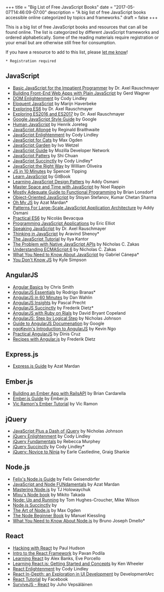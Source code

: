 +++
title = "Big List of Free JavaScript Books"
date = "2017-05-07T14:46:09-07:00"
description = "A big list of free JavaScript books accessible online categorized by topics and frameworks."
draft = false
+++

This is a big list of free JavaScript books and resources that can all be found online. The list is categorized by different JavaScript frameworks and ordered alphabetically. Some of the reading materials require registration or your email but are otherwise still free for consumption.

If you have a resource to add to this list, please [let me know](/#contact)!

`* Registration required`

## JavaScript
- [Basic JavaScript for the Impatient Programmer](http://2ality.com/2013/06/basic-javascript.html) by Dr. Axel Rauschmayer
- [Building Front-End Web Apps with Plain JavaScript](http://web-engineering.info/JsFrontendApp-Book) by Gerd Wagner
- [DOM Enlightenment](http://domenlightenment.com/) by Cody Lindley
- [Eloquent JavaScript](http://eloquentjavascript.net/) by Marijn Haverbeke
- [Exploring ES6](http://exploringjs.com/es6/) by Dr. Axel Rauschmayer
- [Exploring ES2016 and ES2017](http://exploringjs.com/es2016-es2017/) by Dr. Axel Rauschmayer
- [Google JavaScript Style Guide](https://google.github.io/styleguide/jsguide.html) by Google
- [Human JavaScript](http://read.humanjavascript.com/) by Henrik Joreteg
- [JavaScript Allongé](https://leanpub.com/javascriptallongesix/read) by Reginald Braithwaite
- [JavaScript Enlightenment](http://www.javascriptenlightenment.com/JavaScript_Enlightenment.pdf) by Cody Lindley
- [JavaScript for Cats](http://jsforcats.com/) by Max Ogden
- [JavaScript Garden](http://bonsaiden.github.io/JavaScript-Garden/) by Ivo Wetzel
- [JavaScript Guide](https://developer.mozilla.org/en-US/docs/Web/JavaScript/Guide/Introduction) by Mozilla Developer Network
- [JavaScript Patters](http://shichuan.github.io/javascript-patterns/) by Shi Chuan
- [JavaScript Succinctly](https://www.syncfusion.com/resources/techportal/ebooks/javascript) by Cody Lindley*
- [JavaScript the Right Way](http://jstherightway.org/) by William Oliveira
- [JS in 10 Minutes](https://github.com/spencertipping/js-in-ten-minutes/blob/master/js-in-ten-minutes.pdf) by Spencer Tipping
- [Learn JavaScript](https://gitbookio.gitbooks.io/javascript/content/) by GitBook
- [Learning JavaScript Design Patters](https://addyosmani.com/resources/essentialjsdesignpatterns/book/) by Addy Osmani
- [Master Space and Time with JavaScript](http://www.noelrappin.com/mstwjs) by Noel Rappin
- [Mostly Adequate Guide to Functional Programming](https://drboolean.gitbooks.io/mostly-adequate-guide/content/) by Brian Lonsdorf
- [Object-Oriented JavaScript](https://www.packtpub.com/packt/free-ebook/object-oriented-javascript-pdf-ebook) by Stoyan Stefanov, Kumar Chetan Sharma
- [Oh My JS](https://gumroad.com/l/ohmyjs) by Azat Mardan*
- [Patterns For Large-Scale JavaScript Application Architecture](https://addyosmani.com/largescalejavascript/) by Addy Osmani
- [Practical ES6](https://ponyfoo.com/books/practical-es6) by Nicolás Bevacqua
- [Programming JavaScript Applications](http://chimera.labs.oreilly.com/books/1234000000262/index.html) by Eric Elliot
- [Speaking JavaScript](http://speakingjs.com/es5/) by Dr. Axel Rauschmayer
- [Thinking in JavaScript](https://www.packtpub.com/packt/free-ebook/thinking-in-javascript) by Aravind Shenoy*
- [The JavaScript Tutorial](http://javascript.info/) by Ilya Kantor
- [The Problem with Native JavaScript APIs](http://chimera.labs.oreilly.com/books/1234000001655) by Nicholas C. Zakas
- [Understanding ECMAScript 6](https://leanpub.com/understandinges6/read/) by Nicholas C. Zakas
- [What You Need to Know About JavaScript](https://www.packtpub.com/packt/free-ebook/what-you-need-know-about-javascript) by Gabriel Cánepa*
- [You Don't Know JS](https://github.com/getify/You-Dont-Know-JS) by Kyle Simpson

## AngularJS
- [Angular Basics](http://www.angularjsbook.com/) by Chris Smith
- [AngularJS Essentials](https://www.packtpub.com/packt/free-ebook/angularjs-essentials) by Rodrigo Branas*
- [AngularJS in 60 Minutes](http://sd.blackball.lv/library/AngularJS_in_60_minutes_Dan_Wahlin_May_2013.pdf) by Dan Wahlin
- [AngularJS Insights](http://pascalprecht.github.io/slides/angularjs-insights/#/) by Pascal Precht
- [AngularJS Succinctly](https://www.syncfusion.com/resources/techportal/ebooks/angularjs) by Frederik Dietz*
- [AngularJS with Ruby on Rials](http://angular-rails.com/) by David Bryant Copeland
- [AngularJS: Step by Logical Step](http://nicholasjohnson.com/blog/angularjs-step-by-logical-step/) by Nicholas Johnson
- [Guide to AngularJS Documenation](https://docs.angularjs.org/guide/) by Google
- [ngoKevin's Introduction to AngularJS](http://ngokevin.com/blog/angular-1/) by Kevin Ngo
- [Practical AngularJS](https://leanpub.com/Practical_AngularJS/read) by Dinis Cruz
- [Recipes with Angular.js](https://leanpub.com/recipes-with-angular-js/read) by Frederik Dietz

## Express.js
- [Express.js Guide](https://web.archive.org/web/20140621124403/https://leanpub.com/express/read) by Azat Mardan

## Ember.js
- [Building an Ember App with RailsAPI](https://dockyard.com/blog/ember/2013/01/07/building-an-ember-app-with-rails-api-part-1) by Brian Cardarella
- [Ember.js Guide](https://guides.emberjs.com/v2.13.0/getting-started/) by Ember.js
- [Vic Ramon's Ember Tutorial](http://ember.vicramon.com/) by Vic Ramon

## jQuery
- [JavaScript Plus a Dash of jQuery](http://nicholasjohnson.com/javascript-book/) by Nicholas Johnson
- [jQuery Enlightenment](http://jqueryenlightenment.com/jquery_enlightenment.pdf) by Cody Lindley
- [jQuery Fundamentals](http://jqfundamentals.com/) by Rebecca Murphey
- [jQuery Succinctly](https://www.syncfusion.com/resources/techportal/ebooks/jquery) by Cody Lindley*
- [jQuery: Novice to Ninja](http://mediatheque.cite-musique.fr/MediaComposite/Debug/Dossier-Orchestre/ressources/jQuery.Novice.to.Ninja.2nd.Edition.pdf) by Earle Castledine, Graig Sharkie

## Node.js
- [Felix's Node.js Guide](http://nodeguide.com/) by Felix Geisendörfer
- [JavaScript and Node FUNdamentals](https://web.archive.org/web/20150327025334/https://leanpub.com/jsfun/read) by Azat Mardan
- [Mastering Node.js](http://visionmedia.github.io/masteringnode/book.html) by TJ Holowaychuk
- [Mixu's Node book](http://book.mixu.net/node/single.html) by Mikito Takada
- [Node: Up and Running](http://chimera.labs.oreilly.com/books/1234000001808/index.html) by Tom Hughes-Croucher, Mike Wilson
- [Node.js Succinctly](https://www.syncfusion.com/resources/techportal/ebooks/nodejs) by
- [The Art of Node.js](https://github.com/maxogden/art-of-node#the-art-of-node) by Max Ogden
- [The Node Beginner Book](http://nodebeginner.org/) by Manuel Kiessling
- [What You Need to Know About Node.js](https://www.packtpub.com/packt/free-ebook/what-you-need-to-know-about-nodejs) by Bruno Joseph Dmello*

## React
- [Hacking with React](http://www.hackingwithreact.com/) by Paul Hudson
- [Intro to the React Framework](https://code.tutsplus.com/tutorials/intro-to-the-react-framework--net-35660) by Pavan Podila
- [Learning React](https://library.oreilly.com/book/0636920049579/learning-react/toc) by Alex Banks, Eve Porcello
- [Learning React.js: Getting Started and Concepts](https://scotch.io/tutorials/learning-react-getting-started-and-concepts) by Ken Wheeler
- [React Enlightenment](https://www.reactenlightenment.com/) by Cody Lindley
- [React In-Depth: an Exploration in UI Development](https://developmentarc.gitbooks.io/react-indepth/content/) by DevelopmentArc
- [React Tutorial](https://facebook.github.io/react/tutorial/tutorial.html) by Facebook
- [SurviveJS - React](https://survivejs.com/react/introduction/) by Juho Vepsäläinen
